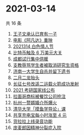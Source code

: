 # 2021-03-14

共 16 条

<!-- BEGIN ZHIHUSEARCH -->
<!-- 最后更新时间 Sun Mar 14 2021 19:06:36 GMT+0800 (China Standard Time) -->
1. [王子文承认已育有一子](https://www.zhihu.com/search?q=王子文)
1. [电影《阿凡达》重映](https://www.zhihu.com/search?q=阿凡达)
1. [2021314 白色情人节](https://www.zhihu.com/search?q=白色情人节)
1. [比特币触及 6 万美元大关](https://www.zhihu.com/search?q=比特币)
1. [成都试行集中供暖](https://www.zhihu.com/search?q=成都供暖)
1. [支教辱骂学生者被取消研究生资格](https://www.zhihu.com/search?q=大连理工大学支教)
1. [济南一大学生自杀并留下遗书](https://www.zhihu.com/search?q=济南大学学生自杀)
1. [二月二龙抬头](https://www.zhihu.com/search?q=二月二龙抬头 )
1. [长征七号改遥二运载火箭成功发射](https://www.zhihu.com/search?q=长征七号)
1. [2021 考研国家线公布](https://www.zhihu.com/search?q=考研国家线)
1. [拉面哥商标被餐饮公司抢注](https://www.zhihu.com/search?q=拉面哥)
1. [杭州一赘婿婚介所爆火](https://www.zhihu.com/search?q=赘婿婚介所)
1. [清华大学「摸鱼学导论」课](https://www.zhihu.com/search?q=摸鱼课)
1. [共享充电宝每小时涨至 4 元](https://www.zhihu.com/search?q=共享充电宝)
1. [货拉拉上线录音功能](https://www.zhihu.com/search?q=货拉拉)
1. [庞麦郎因精神分裂症入院](https://www.zhihu.com/search?q=庞麦郎)
<!-- END ZHIHUSEARCH -->
